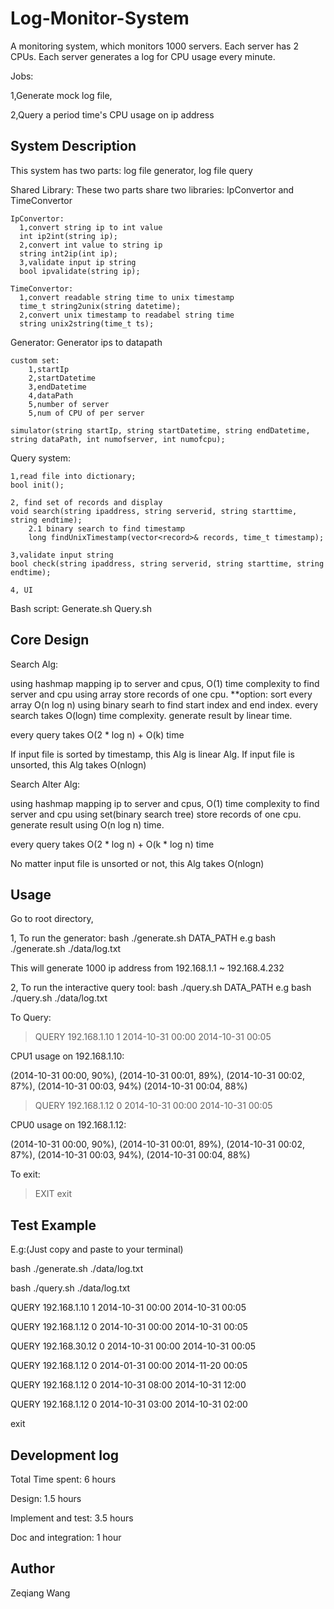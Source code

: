 # Log-Monitor-System

A monitoring system, which monitors 1000 servers. Each server has 2 CPUs. Each server generates a log for CPU usage every minute.

Jobs:

  1,Generate mock log file,

  2,Query a period time's CPU usage on ip address

## System Description

This system has two parts: log file generator, log file query 

Shared Library:
These two parts share two libraries: IpConvertor and TimeConvertor
  
    IpConvertor:
      1,convert string ip to int value
      int ip2int(string ip);
      2,convert int value to string ip
      string int2ip(int ip);
      3,validate input ip string
      bool ipvalidate(string ip);
  
    TimeConvertor:
      1,convert readable string time to unix timestamp
      time_t string2unix(string datetime);
      2,convert unix timestamp to readabel string time
      string unix2string(time_t ts);

Generator:
  Generator ips to datapath
  
    custom set:
        1,startIp
        2,startDatetime
        3,endDatetime
        4,dataPath
        5,number of server
        5,num of CPU of per server

    simulator(string startIp, string startDatetime, string endDatetime, string dataPath, int numofserver, int numofcpu);

Query system:

    1,read file into dictionary;
    bool init();
    
    2, find set of records and display
    void search(string ipaddress, string serverid, string starttime, string endtime);
        2.1 binary search to find timestamp
        long findUnixTimestamp(vector<record>& records, time_t timestamp);
        
    3,validate input string
    bool check(string ipaddress, string serverid, string starttime, string endtime);    
    
    4, UI

Bash script:
    Generate.sh
    Query.sh

## Core Design

Search Alg:

using hashmap mapping ip to server and cpus, O(1) time complexity to find server and cpu
using array store records of one cpu. **option: sort every array O(n log n)
using binary searh to find start index and end index. every search takes O(logn) time complexity.
generate result by linear time.

every query takes O(2 * log n) + O(k) time

If input file is sorted by timestamp, this Alg is linear Alg.
If input file is unsorted, this Alg takes O(nlogn)

Search Alter Alg:

using hashmap mapping ip to server and cpus, O(1) time complexity to find server and cpu
using set(binary search tree) store records of one cpu. 
generate result using O(n log n) time.

every query takes O(2 * log n) + O(k * log n) time

No matter input file is unsorted or not, this Alg takes O(nlogn)

## Usage

Go to root directory, 

1,
To run the generator:
bash ./generate.sh DATA_PATH
e.g bash ./generate.sh ./data/log.txt

This will generate 1000 ip address from 192.168.1.1 ~ 192.168.4.232

2,
To run the interactive query tool:
bash ./query.sh DATA_PATH
e.g bash ./query.sh ./data/log.txt

To Query:

>QUERY 192.168.1.10 1 2014-10-31 00:00 2014-10-31 00:05

CPU1 usage on 192.168.1.10:

(2014-10-31 00:00, 90%), (2014-10-31 00:01, 89%), (2014-10-31 00:02, 87%), (2014-10-31 00:03,  94%) (2014-10-31 00:04, 88%)

>QUERY 192.168.1.12 0 2014-10-31 00:00 2014-10-31 00:05

CPU0 usage on 192.168.1.12:

(2014-10-31 00:00, 90%), (2014-10-31 00:01, 89%), (2014-10-31 00:02, 87%), (2014-10-31 00:03,  94%), (2014-10-31 00:04, 88%)

To exit:
>EXIT
>exit

## Test Example

E.g:(Just copy and paste to your terminal)

bash ./generate.sh ./data/log.txt

bash ./query.sh ./data/log.txt

QUERY 192.168.1.10 1 2014-10-31 00:00 2014-10-31 00:05

QUERY 192.168.1.12 0 2014-10-31 00:00 2014-10-31 00:05

QUERY 192.168.30.12 0 2014-10-31 00:00 2014-10-31 00:05

QUERY 192.168.1.12 0 2014-01-31 00:00 2014-11-20 00:05

QUERY 192.168.1.12 0 2014-10-31 08:00 2014-10-31 12:00

QUERY 192.168.1.12 0 2014-10-31 03:00 2014-10-31 02:00

exit


## Development log

Total Time spent: 6 hours

Design: 1.5 hours

Implement and test: 3.5 hours

Doc and integration: 1 hour

## Author

Zeqiang Wang
